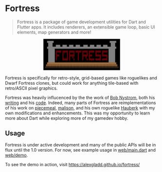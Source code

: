 # Fortress

> Fortress is a package of game development utilities for Dart and Flutter apps. It includes
> renderers, an extensible game loop, basic UI elements, map generators and more!

<p align="center" width="100%">
  <img width="50%" alt="Fortress logo" src="web/fortress.png">
</p>

Fortress is specifically for retro-style, grid-based games like roguelikes and Dwarf Fortress
clones, but could work for anything tile-based with retro/ASCII pixel graphics.

Fortress was heavily influcenced by the the work of [Bob Nystrom](https://journal.stuffwithstuff.com/),
both his [writing](https://gameprogrammingpatterns.com/) and his
[code](https://github.com/munificent). Indeed, many parts of Fortress are reimplementations
of his work on [piecemeal](https://github.com/munificent/piecemeal),
[malison](https://github.com/munificent/malison), and his own roguelike
[Hauberk](https://github.com/munificent/hauberk) with my own modifications and enhancements. This
was my opportunity to learn more about Dart while exploring more of my gamedev hobby.

## Usage

Fortress is under active development and many of the public APIs will be in flux until the 1.0
version. For now, see example usage in [web/main.dart](web/main.dart) and [web/demo](web/demo/).

To see the demo in action, visit https://alexgladd.github.io/fortress/
